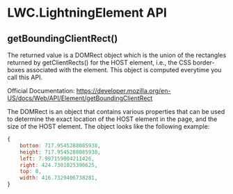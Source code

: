 # LWC.LightningElement API

## getBoundingClientRect()

The returned value is a DOMRect object which is the union of the rectangles returned by getClientRects() for the HOST element, i.e., the CSS border-boxes associated with the element. This object is computed everytime you call this API.

Official Documentation: https://developer.mozilla.org/en-US/docs/Web/API/Element/getBoundingClientRect

The DOMRect is an object that contains various properties that can be used to determine the exact location of the HOST element in the page, and the size of the HOST element. The object looks like the following example:

```js
{
    bottom: 717.9545288085938,
    height: 717.9545288085938,
    left: 7.997159004211426,
    right: 424.7301025390625,
    top: 0,
    width: 416.7329406738281,
}
```
